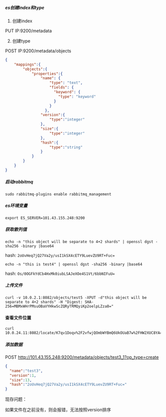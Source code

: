 ##### es创建index和type
1. 创建index

PUT  IP:9200/metadata

2. 创建type

POST IP:9200/metadata/objects

```json
{
	"mappings":{
		"objects":{
			"properties":{
                "name": {
                    "type": "text",
                    "fields": {
                      "keyword": {
                        "type": "keyword"
                      }
                    }
                  },
				"version":{
					"type":"integer"
				},
				"size":{
					"type":"integer"
				},
				"hash":{
					"type":"string"
				}
			}	
		}
	}
}
```

##### 启动rabbitmq
```shell
sudo rabbitmq-plugins enable rabbitmq_management
```

##### es环境变量
```shell
export ES_SERVER=101.43.155.248:9200
```
##### 获取散列值
```shell
echo -n "this object will be separate to 4+2 shards" | openssl dgst -sha256 -binary |base64
```
hash: `2oUvHeq7jQ27Va2y/usI1kSX4cETY9LuevZU9RT+Fuc=`

```shell
echo -n "this is test4" | openssl dgst -sha256 -binary |base64
```

hash: `Os/0OGFkYdCb4HxMk0iubLSAJeXOe4S1Vt/6bbNIFuU=`
##### 上传文件
```shell
curl -v 10.0.2.1:8082/objects/test5 -XPUT -d"this object will be separate to 4+2 shards" -H "Digest: SHA-256=MBMxWHrPMsuOBaVYHkwScZQRyTRMQyiKp2oelpLZza8="
```

#### 查看文件位置
```shell
curl 10.0.24.11:8082/locate/K7qv1Doqv%2F2vfwjQOmbWYBmQ6UkOUaB7w%2FHW2XUC8YA=
```

##### 添加数据
POST http://101.43.155.248:9200/metadata/objects/test3_1?op_type=create
```json
{
  "name":"test3",
  "version":1,
  "size":13,
  "hash":"2oUvHeq7jQ27Va2y/usI1kSX4cETY9LuevZU9RT+Fuc="
}
```

现存问题：


如果文件在之前没有，则会报错，无法按照version排序